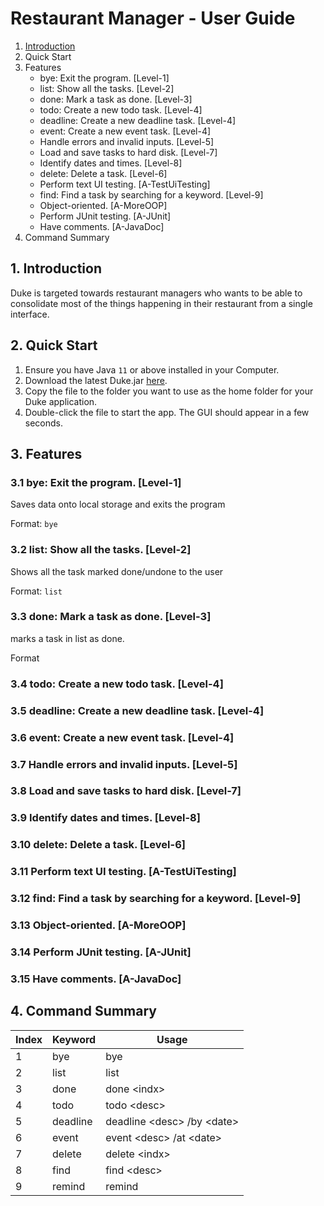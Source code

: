 # Restaurant Manager - User Guide

1.  [Introduction](https://github.com/9hafidz6/main/blob/master/docs/README.md#introduction)
2. Quick Start 
3. Features
   - bye: Exit the program. [Level-1]
   - list: Show all the tasks. [Level-2]
   - done: Mark a task as done. [Level-3]
   - todo: Create a new todo task. [Level-4]
   - deadline: Create a new deadline task. [Level-4]
   - event: Create a new event task. [Level-4]
   - Handle errors and invalid inputs. [Level-5]
   - Load and save tasks to hard disk. [Level-7]
   - Identify dates and times. [Level-8]
   - delete: Delete a task. [Level-6]
   - Perform text UI testing. [A-TestUiTesting]
   - find: Find a task by searching for a keyword. [Level-9]
   - Object-oriented. [A-MoreOOP]
   - Perform JUnit testing. [A-JUnit]
   - Have comments. [A-JavaDoc]
4. Command Summary

## 1. Introduction

Duke is targeted towards restaurant managers who wants to be able to consolidate most of the things happening in their restaurant from a single interface.  

## 2. Quick Start

1. Ensure you have Java `11` or above installed in your Computer.
2. Download the latest Duke.jar [here](https://github.com/AY1920S1-CS2113-T14-2/main/releases).
3. Copy the file to the folder you want to use as the home folder for your Duke application.
4. Double-click the file to start the app. The GUI should appear in a few seconds.

## 3. Features 

### 3.1 bye: Exit the program. [Level-1]

Saves data onto local storage and exits the program 

Format: `bye`

### 3.2 list: Show all the tasks. [Level-2]

Shows all the task marked done/undone to the user 

Format: `list`

### 3.3 done: Mark a task as done. [Level-3]

marks a task in list as done.

Format

### 3.4 todo: Create a new todo task. [Level-4]

### 3.5 deadline: Create a new deadline task. [Level-4]

### 3.6 event: Create a new event task. [Level-4]

### 3.7 Handle errors and invalid inputs. [Level-5]

### 3.8 Load and save tasks to hard disk. [Level-7]

### 3.9 Identify dates and times. [Level-8]

### 3.10 delete: Delete a task. [Level-6]

### 3.11 Perform text UI testing. [A-TestUiTesting]

### 3.12 find: Find a task by searching for a keyword. [Level-9]

### 3.13 Object-oriented. [A-MoreOOP]

### 3.14 Perform JUnit testing. [A-JUnit]

### 3.15 Have comments. [A-JavaDoc]

## 4. Command Summary

Index | Keyword  | Usage
----- | -------- | ----------
1     | bye      | bye
2     | list     | list
3     | done     | done \<indx\>
4     | todo     | todo \<desc\>
5     | deadline | deadline \<desc\> /by \<date\>
6     | event    | event \<desc\> /at \<date\>
7     | delete   | delete \<indx\>
8     | find     | find \<desc\>
9 | remind | remind 
